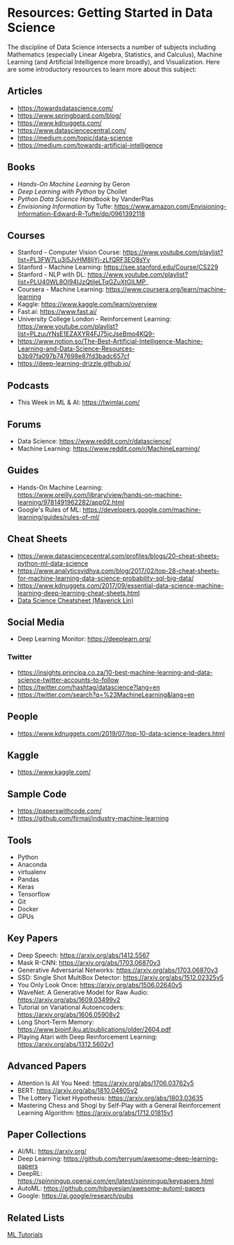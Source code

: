 # Resources: Getting Started in Data Science

The discipline of Data Science intersects a number of subjects including Mathematics (especially Linear Algebra, Statistics, and Calculus), Machine Learning (and Artificial Intelligence more broadly), and Visualization. Here are some introductory resources to learn more about this subject:

## Articles

* https://towardsdatascience.com/
* https://www.springboard.com/blog/
* https://www.kdnuggets.com/
* https://www.datasciencecentral.com/
* https://medium.com/topic/data-science
* https://medium.com/towards-artificial-intelligence

## Books

* _Hands-On Machine Learning_ by Geron
* _Deep Learning with Python_ by Chollet
* _Python Data Science Handbook_ by VanderPlas
* _Envisioning Information_ by Tufte: https://www.amazon.com/Envisioning-Information-Edward-R-Tufte/dp/0961392118

## Courses

* Stanford - Computer Vision Course: https://www.youtube.com/playlist?list=PL3FW7Lu3i5JvHM8ljYj-zLfQRF3EO8sYv
* Stanford - Machine Learning: https://see.stanford.edu/Course/CS229
* Stanford - NLP with DL: https://www.youtube.com/playlist?list=PLU40WL8Ol94IJzQtileLTqGZuXtGlLMP_
* Coursera - Machine Learning: https://www.coursera.org/learn/machine-learning
* Kaggle: https://www.kaggle.com/learn/overview
* Fast.ai: https://www.fast.ai/
* University College London - Reinforcement Learning: https://www.youtube.com/playlist?list=PLzuuYNsE1EZAXYR4FJ75jcJseBmo4KQ9-
* https://www.notion.so/The-Best-Artificial-Intelligence-Machine-Learning-and-Data-Science-Resources-b3b97fa097b747698e87fd3badc657cf
* https://deep-learning-drizzle.github.io/

## Podcasts

* This Week in ML & AI: https://twimlai.com/

## Forums

* Data Science: https://www.reddit.com/r/datascience/
* Machine Learning: https://www.reddit.com/r/MachineLearning/

## Guides

* Hands-On Machine Learning: https://www.oreilly.com/library/view/hands-on-machine-learning/9781491962282/app02.html
* Google's Rules of ML: https://developers.google.com/machine-learning/guides/rules-of-ml/

## Cheat Sheets

* https://www.datasciencecentral.com/profiles/blogs/20-cheat-sheets-python-ml-data-science
* https://www.analyticsvidhya.com/blog/2017/02/top-28-cheat-sheets-for-machine-learning-data-science-probability-sql-big-data/
* https://www.kdnuggets.com/2017/09/essential-data-science-machine-learning-deep-learning-cheat-sheets.html
* [Data Science Cheatsheet (Maverick Lin)](https://github.com/ml874/Data-Science-Cheatsheet/blob/master/data-science-cheatsheet.pdf)

## Social Media

* Deep Learning Monitor: https://deeplearn.org/

### Twitter

* https://insights.principa.co.za/10-best-machine-learning-and-data-science-twitter-accounts-to-follow
* https://twitter.com/hashtag/datascience?lang=en
* https://twitter.com/search?q=%23MachineLearning&lang=en

## People

* https://www.kdnuggets.com/2019/07/top-10-data-science-leaders.html

## Kaggle

* https://www.kaggle.com/

## Sample Code

* https://paperswithcode.com/
* https://github.com/firmai/industry-machine-learning

## Tools

* Python
* Anaconda
* virtualenv
* Pandas
* Keras
* Tensorflow
* Git
* Docker
* GPUs

## Key Papers

* Deep Speech: https://arxiv.org/abs/1412.5567
* Mask R-CNN: https://arxiv.org/abs/1703.06870v3
* Generative Adversarial Networks: https://arxiv.org/abs/1703.06870v3
* SSD: Single Shot MultiBox Detector: https://arxiv.org/abs/1512.02325v5
* You Only Look Once: https://arxiv.org/abs/1506.02640v5
* WaveNet: A Generative Model for Raw Audio: https://arxiv.org/abs/1609.03499v2
* Tutorial on Variational Autoencoders: https://arxiv.org/abs/1606.05908v2
* Long Short-Term Memory: https://www.bioinf.jku.at/publications/older/2604.pdf
* Playing Atari with Deep Reinforcement Learning: https://arxiv.org/abs/1312.5602v1

## Advanced Papers

* Attention Is All You Need: https://arxiv.org/abs/1706.03762v5
* BERT: https://arxiv.org/abs/1810.04805v2
* The Lottery Ticket Hypothesis: https://arxiv.org/abs/1803.03635
* Mastering Chess and Shogi by Self-Play with a General Reinforcement Learning Algorithm: https://arxiv.org/abs/1712.01815v1

## Paper Collections

* AI/ML: https://arxiv.org/
* Deep Learning: https://github.com/terryum/awesome-deep-learning-papers
* DeepRL: https://spinningup.openai.com/en/latest/spinningup/keypapers.html
* AutoML: https://github.com/hibayesian/awesome-automl-papers
* Google: https://ai.google/research/pubs

## Related Lists

[ML Tutorials](https://www.datasciencecentral.com/profiles/blogs/40-tutorials-covering-all-aspects-of-machine-learning?utm_source=dlvr.it&utm_medium=linkedin)
